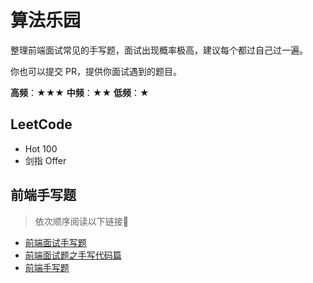 # 算法乐园

整理前端面试常见的手写题，面试出现概率极高，建议每个都过自己过一遍。

你也可以提交 PR，提供你面试遇到的题目。

**高频**：★★★
**中频**：★★
**低频**：★

## LeetCode

- Hot 100
- 剑指 Offer

## 前端手写题

> 依次顺序阅读以下链接🔗

- [前端面试手写题](https://github.com/Mayandev/fe-interview-handwrite)
- [前端面试题之手写代码篇](https://www.yuque.com/cuggz/interview/pkg93q)
- [前端手写题](https://wohenpi0918.gitee.io/public/guide/interview/JS/JS%E9%AB%98%E7%BA%A7%E5%B7%A5%E7%A8%8B%E5%B8%88%E8%A6%81%E4%BC%9A%E7%9A%84%E6%89%8B%E5%86%99%E9%A2%98%E6%B1%87%E6%80%BB.html#%E6%89%8B%E5%86%99%E9%A2%98)

